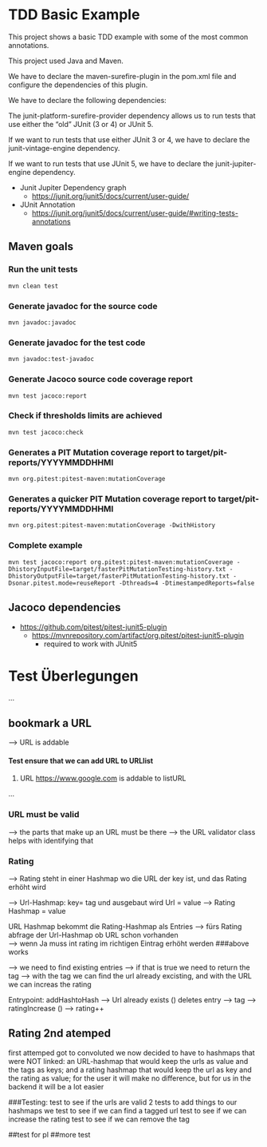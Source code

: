 # TDD Basic Example

This project shows a basic TDD example with some of the most common annotations.

This project used Java and Maven.

We have to declare the maven-surefire-plugin in the pom.xml file and configure the dependencies of this plugin. 

We have to declare the following dependencies:

The junit-platform-surefire-provider dependency allows us to run tests that use either the “old” JUnit (3 or 4) or JUnit 5.

If we want to run tests that use either JUnit 3 or 4, we have to declare the junit-vintage-engine dependency.

If we want to run tests that use JUnit 5, we have to declare the junit-jupiter-engine dependency.

* Junit Jupiter Dependency graph
    - https://junit.org/junit5/docs/current/user-guide/
* JUnit Annotation
    - https://junit.org/junit5/docs/current/user-guide/#writing-tests-annotations

  
## Maven goals
### Run the unit tests
```
mvn clean test
```

### Generate javadoc for the source code
```
mvn javadoc:javadoc
```

### Generate javadoc for the test code
```
mvn javadoc:test-javadoc
```

### Generate Jacoco source code coverage report
```
mvn test jacoco:report
```

### Check if thresholds limits are achieved
```
mvn test jacoco:check
```

### Generates a PIT Mutation coverage report to target/pit-reports/YYYYMMDDHHMI
```
mvn org.pitest:pitest-maven:mutationCoverage
```

### Generates a quicker PIT Mutation coverage report to target/pit-reports/YYYYMMDDHHMI
```
mvn org.pitest:pitest-maven:mutationCoverage -DwithHistory
```

### Complete example

``` 
mvn test jacoco:report org.pitest:pitest-maven:mutationCoverage -DhistoryInputFile=target/fasterPitMutationTesting-history.txt -DhistoryOutputFile=target/fasterPitMutationTesting-history.txt -Dsonar.pitest.mode=reuseReport -Dthreads=4 -DtimestampedReports=false
```
## Jacoco dependencies
* https://github.com/pitest/pitest-junit5-plugin
  - https://mvnrepository.com/artifact/org.pitest/pitest-junit5-plugin
    - required to work with JUnit5

# Test Überlegungen
...
## bookmark a URL
--> URL is addable
#### Test ensure that we can add URL to URLlist
1. URL https://www.google.com is addable to listURL

...
### URL must be valid
--> the parts that make up an URL must be there
--> the URL validator class helps with identifying that 


### Rating 
--> Rating steht in einer Hashmap wo die URL der key ist, und das Rating erhöht wird

--> Url-Hashmap: key= tag und ausgebaut wird Url = value --> Rating Hashmap = value   

URL Hashmap bekommt die Rating-Hashmap als Entries 
--> fürs Rating abfrage der Url-Hashmap ob URL schon vorhanden  
--> wenn Ja muss int rating im richtigen Eintrag erhöht werden
###above works

--> we need to find existing entries --> if that is true we need to return the tag
--> with the tag we can find the url already excisting, and with the URL we can increas the rating


Entrypoint: addHashtoHash --> Url already exists () deletes entry --> tag --> ratingIncrease () --> rating++

## Rating 2nd atemped 
first attemped got to convoluted 
we now decided to have to hashmaps that were NOT linked: an URL-hashmap that would keep the urls as value and the tags 
as keys; and a rating hashmap that would keep the url as key and the rating as value; 
for the user it will make no difference, but for us in the backend it will be a lot easier 

###Testing:
test to see if the urls are valid
2 tests to add things to our hashmaps
we test to see if we can find a tagged url
test to see if we can increase the rating
test to see if we can remove the tag

##test for pl 
##more test
